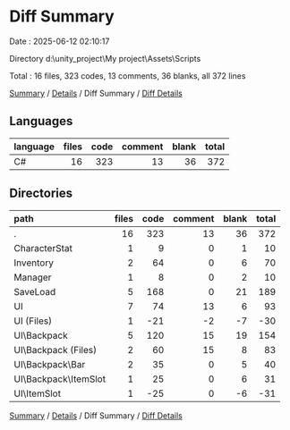 # Diff Summary

Date : 2025-06-12 02:10:17

Directory d:\\unity_project\\My project\\Assets\\Scripts

Total : 16 files,  323 codes, 13 comments, 36 blanks, all 372 lines

[Summary](results.md) / [Details](details.md) / Diff Summary / [Diff Details](diff-details.md)

## Languages
| language | files | code | comment | blank | total |
| :--- | ---: | ---: | ---: | ---: | ---: |
| C# | 16 | 323 | 13 | 36 | 372 |

## Directories
| path | files | code | comment | blank | total |
| :--- | ---: | ---: | ---: | ---: | ---: |
| . | 16 | 323 | 13 | 36 | 372 |
| CharacterStat | 1 | 9 | 0 | 1 | 10 |
| Inventory | 2 | 64 | 0 | 6 | 70 |
| Manager | 1 | 8 | 0 | 2 | 10 |
| SaveLoad | 5 | 168 | 0 | 21 | 189 |
| UI | 7 | 74 | 13 | 6 | 93 |
| UI (Files) | 1 | -21 | -2 | -7 | -30 |
| UI\\Backpack | 5 | 120 | 15 | 19 | 154 |
| UI\\Backpack (Files) | 2 | 60 | 15 | 8 | 83 |
| UI\\Backpack\\Bar | 2 | 35 | 0 | 5 | 40 |
| UI\\Backpack\\ItemSlot | 1 | 25 | 0 | 6 | 31 |
| UI\\ItemSlot | 1 | -25 | 0 | -6 | -31 |

[Summary](results.md) / [Details](details.md) / Diff Summary / [Diff Details](diff-details.md)